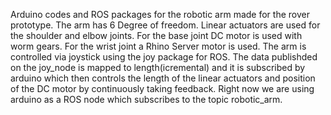 Arduino codes and ROS packages for the robotic arm made for the rover prototype.
The arm has 6 Degree of freedom.
Linear actuators are used for the shoulder and elbow joints.
For the base joint DC motor is used with worm gears.
For the wrist joint a Rhino Server motor is used.
The arm is controlled via joystick using the joy package for ROS. The data publishded on the joy_node is mapped to length(icremental) and it is subscribed by arduino which then controls the length of the linear actuators and position of the DC motor by continuously taking feedback.
Right now we are using arduino as a ROS node which subscribes to the topic robotic_arm.
